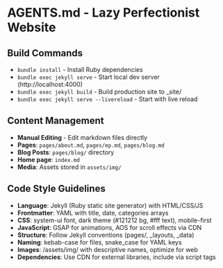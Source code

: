 # AGENTS.md - Lazy Perfectionist Website

## Build Commands
- `bundle install` - Install Ruby dependencies
- `bundle exec jekyll serve` - Start local dev server (http://localhost:4000)
- `bundle exec jekyll build` - Build production site to _site/
- `bundle exec jekyll serve --livereload` - Start with live reload

## Content Management
- **Manual Editing** - Edit markdown files directly
- **Pages**: `pages/about.md`, `pages/ep.md`, `pages/blog.md`
- **Blog Posts**: `pages/blog/` directory
- **Home page**: `index.md`
- **Media**: Assets stored in `assets/img/`

## Code Style Guidelines
- **Language**: Jekyll (Ruby static site generator) with HTML/CSS/JS
- **Frontmatter**: YAML with title, date, categories arrays
- **CSS**: system-ui font, dark theme (#121212 bg, #fff text), mobile-first
- **JavaScript**: GSAP for animations, AOS for scroll effects via CDN
- **Structure**: Follow Jekyll conventions (pages/, _layouts, _data)
- **Naming**: kebab-case for files, snake_case for YAML keys
- **Images**: /assets/img/ with descriptive names, optimize for web
- **Dependencies**: Use CDN for external libraries, include via script tags